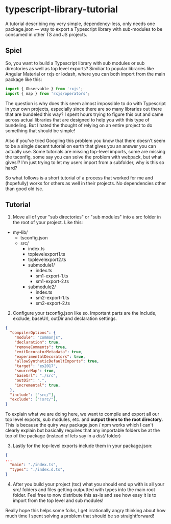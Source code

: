 # typescript-library-tutorial
A tutorial describing my very simple, dependency-less, only needs one package.json — way to export a Typescript library with sub-modules to be consumed in other TS and JS projects.


## Spiel


So, you want to build a Typescript library with sub modules or sub directories as well as top level exports? Similiar to popular libraries like Angular Material or rxjs or lodash, where you can both import from the main package like this:

```ts
import { Observable } from 'rxjs';
import { map } from 'rxjs/operators';
```

The question is why does this seem almost impossible to do with Typescript in your own projects, especially since there are so many libraries out there that are bundeled this way? I spent hours trying to figure this out and came across actual libraries that are designed to help you with this type of bundeling. But I hated the thought of relying on an entire project to do something that should be simple!

Also if you've tried Googling this problem you know that there doesn't seem to be a single decent tutorial on earth that gives you an answer you can actually use. Some tutorials are missing top-level imports, some are missing the tsconfig, some say you can solve the problem with webpack, but what gives!? I'm just trying to let my users import from a subfolder, why is this so hard?

So what follows is a short tutorial of a process that worked for me and (hopefully) works for others as well in their projects. No dependencies other than good old tsc.

## Tutorial

1. Move all of your "sub directories" or "sub modules" into a src folder in the root of your project. Like this:

- my-lib/
  - tsconfig.json
  - src/
    - index.ts
    - toplevelexport1.ts
    - toplevelexport2.ts
    - submodule1/
      - index.ts
      - sm1-export-1.ts
      - sm1-export-2.ts
    - submodule2/
      - index.ts
      - sm2-export-1.ts
      - sm2-export-2.ts

2. Configure your tsconfig.json like so. Important parts are the include, exclude, baseUrl, outDir and declaration settings.

```json
{
  "compilerOptions": {
    "module": "commonjs",
    "declaration": true,
    "removeComments": true,
    "emitDecoratorMetadata": true,
    "experimentalDecorators": true,
    "allowSyntheticDefaultImports": true,
    "target": "es2017",
    "sourceMap": true,
    "baseUrl": "./src",
    "outDir": ".",
    "incremental": true,
  },
  "include": ["src/"],
  "exclude": ["!src/"],
}
```

To explain what we are doing here, we want to compile and export all our top level exports, sub modules, etc. and **output them to the root directory.** This is because the quiry way package.json / npm works which I can't clearly explain but basically requires that any importable folders be at the top of the package (instead of lets say in a *dist/* folder)

3. Lastly for the top-level exports include them in your package.json:

```json
{
...
  "main": "./index.ts",
  "types": "./index.d.ts",
}
```

4. After you build your project (tsc) what you should end up with is all your src/ folders and files getting outputted with types into the main root folder. Feel free to now distribute this as-is and see how easy it is to import from the top level and sub modules!

Really hope this helps some folks, I get irrationally angry thinking about how much time I spent solving a problem that should be so straightforward!
    
